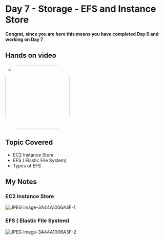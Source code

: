 # Day 7 - Storage - EFS and Instance Store

**Congrat, since you are here this means you have completed Day 6 and working on Day 7**

## Hands on video
<a href="https://youtu.be/vRkf3_TfR4w">
<img src="https://i3.ytimg.com/vi/vRkf3_TfR4w/hqdefault.jpg" align="center" width="200" style="border-radius:40px" />
</a>

## Topic Covered
  - EC2 Instance Store
  - EFS ( Elastic File System)
  - Types of EFS

## My Notes

  ### EC2 Instance Store
  ![JPEG image-3A44A1006A3F-1](https://user-images.githubusercontent.com/41295276/120095430-90b9d700-c143-11eb-96a7-235939a12647.jpeg)
  
  ### EFS ( Elastic File System)
  ![JPEG image-3A44A1006A3F-2](https://user-images.githubusercontent.com/41295276/120095423-8bf52300-c143-11eb-8f78-f6b7f03c440f.jpeg)

